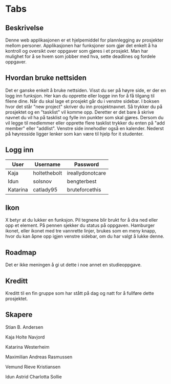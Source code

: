 


# Tabs 




## Beskrivelse

Denne web applikasjonen er et hjelpemiddel for plannlegging av prosjekter mellom personer. Applikasjonen har funksjoner som gjør det enkelt å ha kontroll og 
oversikt over oppgaver som gjøres i et prosjekt. 
Man har mulighet for å se hvem som jobber med hva, sette deadlines og fordele oppgaver. 




## Hvordan bruke nettsiden

Det er ganske enkelt å bruke nettsiden. Visst du ser på høyre side, er der en logg inn funksjon. Her kan du opprette eller logge inn for å få tilgang til filene dine.
Når du skal lage et prosjekt går du i venstre sidebar. I boksen hvor det står "new project" skriver du inn prosjektnavnet. Så trykker du på prosjektet og en "tasklist" vil komme opp.
Deretter er det bare å skrive navnet du vil ha på tasklist og fylle inn punkter som skal gjøres. 
Dersom du vil legge til medlemmer eller opprette flere tasklist trykker du enten på "add member" eller "addlist". 
Venstre side innehodler også en kalender. Nederst på høyresside ligger lenker som kan være til hjelp for it studenter.

## Logg inn 

 | User | Username  | Password |
| ------------- | ------------- |------------- |
|  Kaja  | holtethebolt  | ireallydonotcare |
| Idun  | solsnov | bengterbest |
| Katarina | catlady95 | bruteforcethis |


## Ikon 
X betyr at du lukker en funksjon.
Pil tegnene blir brukt for å dra ned eller opp et element. 
På pennen sjekker du status på oppgaven. 
Hamburger ikonet, eller ikonet med tre vannrette linjer, brukes som en meny knapp, hvor du kan åpne opp igjen venstre sidebar, om du har valgt å lukke denne. 


## Roadmap 

Det er ikke meningen å gi ut dette i noe annet en studieoppgave. 



## Kreditt

Kreditt til en fin gruppe som har stått på dag og natt for å fullføre dette prosjektet. 

## Skapere

Stian B. Andersen

Kaja Holte Navjord

Katarina Westerheim

Maximilian Andreas Rasmussen

Vemund Rieve Kristiansen

Idun Astrid Charlotta Sollie





